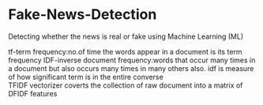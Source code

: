 # Fake-News-Detection
Detecting  whether the news is real or fake using Machine Learning (ML)

tf-term frequency:no.of time the words appear in a document is its term frequency
IDF-inverse document frequency:words that occur many times in a document but also occurs many times in many others also.
idf is measure of how significant term is in the entire converse  
TFIDF vectorizer coverts the collection of raw document into a matrix of DFIDF features
